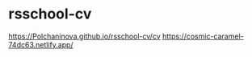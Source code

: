 # rsschool-cv

https://Polchaninova.github.io/rsschool-cv/cv
https://cosmic-caramel-74dc63.netlify.app/
